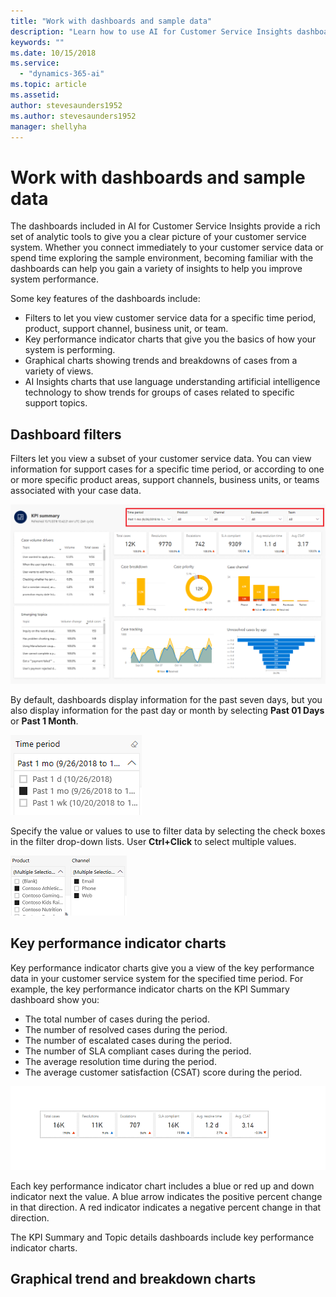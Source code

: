 ```yaml
---
title: "Work with dashboards and sample data"
description: "Learn how to use AI for Customer Service Insights dashboards and sample data."
keywords: ""
ms.date: 10/15/2018
ms.service:
  - "dynamics-365-ai"
ms.topic: article
ms.assetid: 
author: stevesaunders1952
ms.author: stevesaunders1952
manager: shellyha
---
```


# Work with dashboards and sample data

The dashboards included in AI for Customer Service Insights provide a rich set of analytic tools to give you a clear picture of your customer service system. Whether you connect immediately to your customer service data or spend time exploring the sample environment, becoming familiar with the dashboards can help you gain a variety of insights to help you improve system performance.

Some key features of the dashboards include:

* Filters to let you view customer service data for a specific time period, product, support channel, business unit, or team.
* Key performance indicator charts that give you the basics of how your system is performing.
* Graphical charts showing trends and breakdowns of cases from a variety of views.
* AI Insights charts that use language understanding artificial intelligence technology to show trends for groups of cases related to specific support topics.

## Dashboard filters

Filters let you view a subset of your customer service data. You can view information for support cases for a specific time period, or according to one or more specific product areas, support channels, business units, or teams associated with your case data.

![Dashboard Filters](media/ai-csi-filters.png)

By default, dashboards display information for the past seven days, but you also display information for the past day or month by selecting **Past 01 Days** or **Past 1 Month**.

![Time Period Filter](media/ai-csi-time-period-filter.png)

Specify the value or values to use to filter data by selecting the check boxes in the filter drop-down lists. User **Ctrl+Click** to select multiple values.

![Filter Values](media/ai-csi-filter-values.png)

## Key performance indicator charts

Key performance indicator charts give you a view of the key performance data in your customer service system for the specified time period. For example, the key performance indicator charts on the KPI Summary dashboard show you:

* The total number of cases during the period.
* The number of resolved cases during the period.
* The number of escalated cases during the period.
* The number of SLA compliant cases during the period.
* The average resolution time during the period.
* The average customer satisfaction (CSAT) score during the period.

![KPI summary charts](media/ai-csi-kpi-charts.png)

Each key performance indicator chart includes a blue or red up and down indicator next the value. A blue arrow indicates the positive percent change in that direction. A red indicator indicates a negative percent change in that direction.

The KPI Summary and Topic details dashboards include key performance indicator charts.

## Graphical trend and breakdown charts

